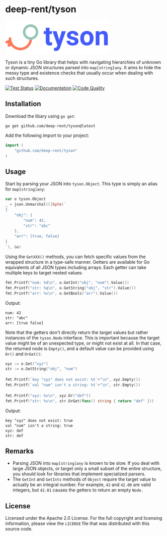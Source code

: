 # deep-rent/tyson

![Logo](https://raw.githubusercontent.com/deep-rent/tyson/master/logo.png)

Tyson is a tiny Go library that helps with navigating hierarchies of unknown or dynamic JSON structures parsed into `map[string]any`. It aims to hide the messy type and existence checks that usually occur when dealing with such structures.

[![Test Status](https://github.com/deep-rent/tyson/actions/workflows/test.yml/badge.svg)](https://github.com/deep-rent/tyson/actions/workflows/test.yml) [![Documentation](https://img.shields.io/badge/godoc-reference-blue.svg)](https://godoc.org/github.com/deep-rent/tyson) [![Code Quality](https://goreportcard.com/badge/github.com/nanomsg/mangos)](https://goreportcard.com/report/github.com/deep-rent/tyson)

## Installation

Download the libary using `go get`:

```
go get github.com/deep-rent/tyson@latest
```

Add the following import to your project:

```go
import (
    "github.com/deep-rent/tyson"
)
```

## Usage

Start by parsing your JSON into `tyson.Object`. This type is simply an alias for `map[string]any`:

```go
var o tyson.Object
_ = json.Unmarshal([]byte(`
{
    "obj": {
        "num": 42,
        "str": "abc"
    },
    "arr": [true, false]
}
`), &o)
```

Using the `GetXXX()` methods, you can fetch specific values from the wrapped structure in a type-safe manner. Getters are available for Go equivalents of all JSON types including arrays. Each getter can take multiple keys to target nested values:

```go
fmt.Printf("num: %d\n", o.GetInt("obj", "num").Value())
fmt.Printf("str: %q\n", o.GetString("obj", "str").Value())
fmt.Printf("arr: %v\n", o.GetBools("arr").Value())
```

Output:

```
num: 42
str: "abc"
arr: [true false]
```

Note that the getters don't directly return the target values but rather instances of the `tyson.Node` interface. This is important because the target value might be of an unexpected type, or might not exist at all. In that case, the returned node is `Empty()`, and a default value can be provided using `Or()` and `OrGet()`:

```go
xyz := o.Get("xyz")
str := o.GetString("obj", "num")

fmt.Printf(`key "xyz" does not exist: %t`+"\n", xyz.Empty())
fmt.Printf(`val "num" isn't a string: %t`+"\n", str.Empty())

fmt.Printf("xyz: %v\n", xyz.Or("def"))
fmt.Printf("str: %s\n", str.OrGet(func() string { return "def" }))
```

Output:

```
key "xyz" does not exist: true
val "num" isn't a string: true
xyz: def
str: def
```



## Remarks

- Parsing JSON into `map[string]any` is known to be slow. If you deal with large JSON objects, or target only a small subset of the entire structure, you should look for libraries that implement specialized parsers.
- The `GetInt` and `GetInts` methods of `Object` require the target value to actually be an integral number. For example, `42` and `42.00` are valid integers, but `42.01` causes the getters to return an empty `Node.`

## License

Licensed under the Apache 2.0 License. For the full copyright and licensing information, please view the `LICENSE` file that was distributed with this source code.